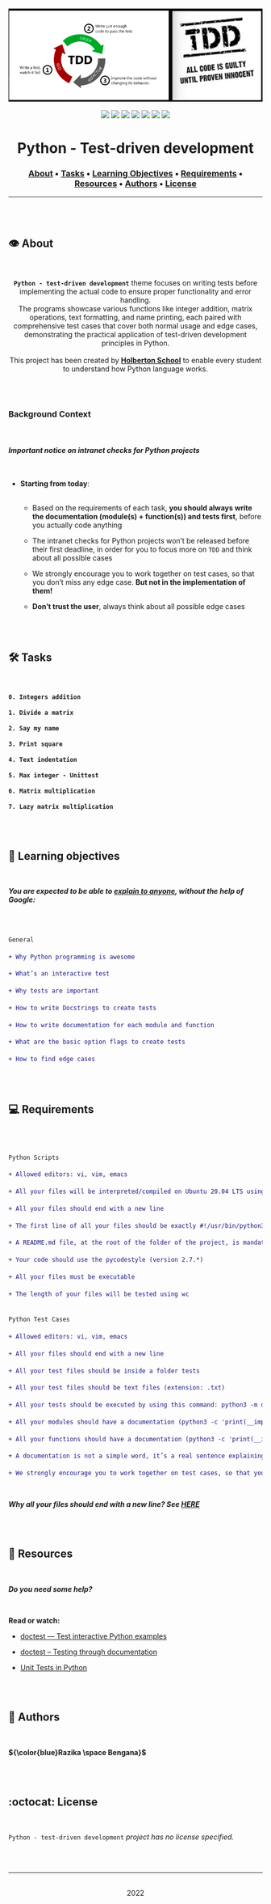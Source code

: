 <div align="center">
<br>

![Test_driven_developement.png](README-image/test_driven_development.png)

</div>


<p align="center">
<img src="https://img.shields.io/badge/-PYTHON-yellow">
<img src="https://img.shields.io/badge/-Linux-lightgrey">
<img src="https://img.shields.io/badge/-WSL-brown">
<img src="https://img.shields.io/badge/-Ubuntu%2020.04.4%20LTS-orange">
<img src="https://img.shields.io/badge/-JetBrains-blue">
<img src="https://img.shields.io/badge/-Holberton%20School-red">
<img src="https://img.shields.io/badge/License-not%20specified-brightgreen">
</p>


<h1 align="center"> Python - Test-driven development </h1>


<h3 align="center">
<a href="https://github.com/RazikaBengana/holbertonschool-higher_level_programming/tree/main/python-test_driven_development#eye-about">About</a> •
<a href="https://github.com/RazikaBengana/holbertonschool-higher_level_programming/tree/main/python-test_driven_development#hammer_and_wrench-tasks">Tasks</a> •
<a href="https://github.com/RazikaBengana/holbertonschool-higher_level_programming/tree/main/python-test_driven_development#memo-learning-objectives">Learning Objectives</a> •
<a href="https://github.com/RazikaBengana/holbertonschool-higher_level_programming/tree/main/python-test_driven_development#computer-requirements">Requirements</a> •
<a href="https://github.com/RazikaBengana/holbertonschool-higher_level_programming/tree/main/python-test_driven_development#mag_right-resources">Resources</a> •
<a href="https://github.com/RazikaBengana/holbertonschool-higher_level_programming/tree/main/python-test_driven_development#bust_in_silhouette-authors">Authors</a> •
<a href="https://github.com/RazikaBengana/holbertonschool-higher_level_programming/tree/main/python-test_driven_development#octocat-license">License</a>
</h3>

---

<!-- ------------------------------------------------------------------------------------------------- -->

<br>
<br>

## :eye: About

<br>

<div align="center">

**`Python - test-driven development`** theme focuses on writing tests before implementing the actual code to ensure proper functionality and error handling.
<br>
The programs showcase various functions like integer addition, matrix operations, text formatting, and name printing, each paired with comprehensive test cases that cover both normal usage and edge cases, demonstrating the practical application of test-driven development principles in Python.
<br>
<br>
This project has been created by **[Holberton School](https://www.holbertonschool.com/about-holberton)** to enable every student to understand how Python language works.

</div>

<br>
<br>

### Background Context

<br>

#### _Important notice on intranet checks for Python projects_

<br>

- **Starting from today**: <br> <br>

  - Based on the requirements of each task, **you should always write the documentation (module(s) + function(s)) and tests first**, before you actually code anything

  - The intranet checks for Python projects won’t be released before their first deadline, in order for you to focus more on `TDD` and think about all possible cases

  - We strongly encourage you to work together on test cases, so that you don’t miss any edge case. **But not in the implementation of them!**

  - **Don’t trust the user**, always think about all possible edge cases

<br>
<br>

<!-- ------------------------------------------------------------------------------------------------- -->

## :hammer_and_wrench: Tasks

<br>

**`0. Integers addition`**

**`1. Divide a matrix`**

**`2. Say my name`**

**`3. Print square`**

**`4. Text indentation`**

**`5. Max integer - Unittest`**

**`6. Matrix multiplication`**

**`7. Lazy matrix multiplication`**

<br>
<br>

<!-- ------------------------------------------------------------------------------------------------- -->

## :memo: Learning objectives

<br>

**_You are expected to be able to [explain to anyone](https://fs.blog/feynman-learning-technique/), without the help of Google:_**

<br>

```diff

General

+ Why Python programming is awesome

+ What’s an interactive test

+ Why tests are important

+ How to write Docstrings to create tests

+ How to write documentation for each module and function

+ What are the basic option flags to create tests

+ How to find edge cases

```

<br>
<br>

<!-- ------------------------------------------------------------------------------------------------- -->

## :computer: Requirements

<br>

```diff

Python Scripts

+ Allowed editors: vi, vim, emacs

+ All your files will be interpreted/compiled on Ubuntu 20.04 LTS using python3 (version 3.8.5)

+ All your files should end with a new line

+ The first line of all your files should be exactly #!/usr/bin/python3

+ A README.md file, at the root of the folder of the project, is mandatory

+ Your code should use the pycodestyle (version 2.7.*)

+ All your files must be executable

+ The length of your files will be tested using wc


Python Test Cases

+ Allowed editors: vi, vim, emacs

+ All your files should end with a new line

+ All your test files should be inside a folder tests

+ All your test files should be text files (extension: .txt)

+ All your tests should be executed by using this command: python3 -m doctest ./tests/*

+ All your modules should have a documentation (python3 -c 'print(__import__("my_module").__doc__)')

+ All your functions should have a documentation (python3 -c 'print(__import__("my_module").my_function.__doc__)')

+ A documentation is not a simple word, it’s a real sentence explaining what’s the purpose of the module, class or method (the length of it will be verified)

+ We strongly encourage you to work together on test cases, so that you don’t miss any edge case – The Checker is checking for tests!

```

<br>

**_Why all your files should end with a new line? See [HERE](https://unix.stackexchange.com/questions/18743/whats-the-point-in-adding-a-new-line-to-the-end-of-a-file/18789)_**

<br>
<br>

<!-- ------------------------------------------------------------------------------------------------- -->

## :mag_right: Resources

<br>

**_Do you need some help?_**

<br>

**Read or watch:**

* [doctest — Test interactive Python examples](https://docs.python.org/3.4/library/doctest.html)

* [doctest – Testing through documentation](https://pymotw.com/3/doctest/)

* [Unit Tests in Python](https://www.youtube.com/watch?v=1Lfv5tUGsn8)

<br>
<br>

<!-- ------------------------------------------------------------------------------------------------- -->

## :bust_in_silhouette: Authors

<br>

**${\color{blue}Razika \space Bengana}$**

<br>
<br>

<!-- ------------------------------------------------------------------------------------------------- -->

## :octocat: License

<br>

```Python - test-driven development``` _project has no license specified._

<br>
<br>

---

<p align="center"><br>2022</p>